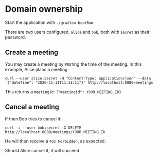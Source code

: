 # Domain ownership

Start the application with `./gradlew bootRun`

There are two users configured, `alice` and `bob`, both with `secret` as their password.


## Create a meeting

You may create a meeting by `POST`ing the time of the meeting. In this example, Alice plans a meeting:

`curl --user alice:secret -H "Content-Type: application/json" --data '{"dateTime": "2020-11-11T11:11:11"}' http://localhost:8080/meetings`

This returns a `meetingId`: `{"meetingId": YOUR_MEETING_ID}`

## Cancel a meeting

If then Bob tries to cancel it:

`curl -i --user bob:secret -X DELETE http://localhost:8080/meetings/YOUR_MEETING_ID`

He will then receive a `403 Forbidden`, as expected.

Should Alice cancel it, it will succeed.


